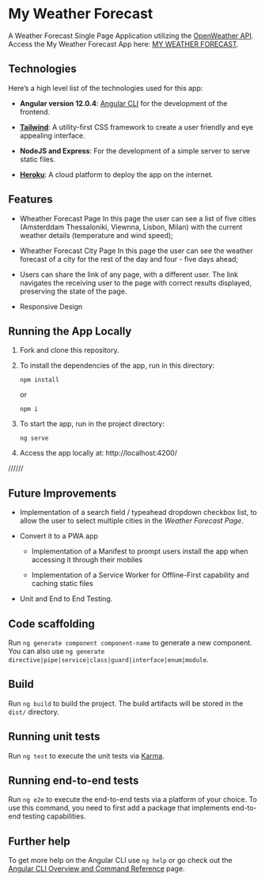 # My Weather Forecast
A Weather Forecast Single Page Application utilizing the [OpenWeather API](https://openweathermap.org/api).
</br>Access the My Weather Forecast App here: [MY WEATHER FORECAST](https://my-weather-forecast-demo.herokuapp.com/).

## Technologies
Here’s a high level list of the technologies used for this app:

* **Angular version 12.0.4**:  [Angular CLI](https://github.com/angular/angular-cli) for the development of the frontend.

* **[Tailwind](https://tailwindcss.com/)**: A utility-first CSS framework to create a user friendly and eye appealing interface.

* **NodeJS and Express**: For the development of a simple server to serve static files.

* **[Heroku](https://www.heroku.com)**: A cloud platform to deploy the app on the internet.

## Features

- Wheather Forecast Page
  In this page the user can see a list of five cities (Amsterddam Thessaloniki, Viewnna, Lisbon, Milan) with the current weather details (temperature and wind speed);

- Wheather Forecast City Page
  In this page the user can see the weather forecast of a city for the rest of the day and four - five days ahead;

- Users can share the link of any page, with a different user. The link navigates the receiving user to the page with correct results displayed, preserving the state of the page.

- Responsive Design

## Running the App Locally

1. Fork and clone this repository.

2. To install the dependencies of the app, run in this directory:

    ```
    npm install
    ```

    or

    ```
    npm i
    ```
    

3. To start the app, run  in the project directory:

    ```
    ng serve
    ``` 

4. Access the app locally at: http://localhost:4200/

//////





## Future Improvements
- Implementation of a search field / typeahead dropdown checkbox list, to allow the user to select multiple cities in the *Weather Forecast Page*.

- Convert it to a PWA app
  
  - Implementation of a Manifest to prompt users install the app when accessing it through their mobiles

  - Implementation of a Service Worker for Offline-First capability and caching static files
  
- Unit and End to End Testing.


## Code scaffolding

Run `ng generate component component-name` to generate a new component. You can also use `ng generate directive|pipe|service|class|guard|interface|enum|module`.

## Build

Run `ng build` to build the project. The build artifacts will be stored in the `dist/` directory.



## Running unit tests

Run `ng test` to execute the unit tests via [Karma](https://karma-runner.github.io).

## Running end-to-end tests

Run `ng e2e` to execute the end-to-end tests via a platform of your choice. To use this command, you need to first add a package that implements end-to-end testing capabilities.

## Further help

To get more help on the Angular CLI use `ng help` or go check out the [Angular CLI Overview and Command Reference](https://angular.io/cli) page.
